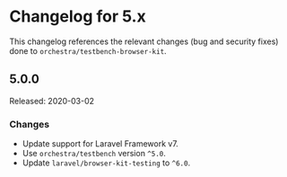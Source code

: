 # Changelog for 5.x

This changelog references the relevant changes (bug and security fixes) done to `orchestra/testbench-browser-kit`.

## 5.0.0

Released: 2020-03-02

### Changes

* Update support for Laravel Framework v7.
* Use `orchestra/testbench` version `^5.0`.
* Update `laravel/browser-kit-testing` to `^6.0`.
